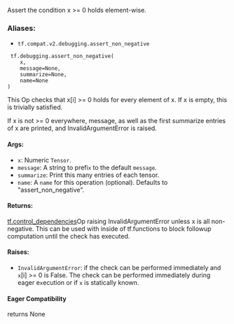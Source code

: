 
Assert the condition x >= 0 holds element-wise.
### Aliases:
- `tf.compat.v2.debugging.assert_non_negative`

```
 tf.debugging.assert_non_negative(
    x,
    message=None,
    summarize=None,
    name=None
)
```

This Op checks that x[i] >= 0 holds for every element of x. If x is empty, this is trivially satisfied.

If x is not >= 0 everywhere, message, as well as the first summarize entries of x are printed, and InvalidArgumentError is raised.
#### Args:
- `x`: Numeric `Tensor`.
- `message`: A string to prefi`x` to the default `message`.
- `summarize`: Print this many entries of each tensor.
- `name`: A `name` for this operation (optional). Defaults to "assert_non_negative".
#### Returns:
[tf.control_dependencies](https://www.tensorflow.org/api_docs/python/tf/control_dependencies)Op raising InvalidArgumentError unless x is all non-negative. This can be used with  inside of tf.functions to block followup computation until the check has executed.

#### Raises:
- `InvalidArgumentError`: if the check can be performed immediately and `x`[i] >= 0 is False. The check can be performed immediately during eager e`x`ecution or if `x` is statically known.
#### Eager Compatibility

returns None
